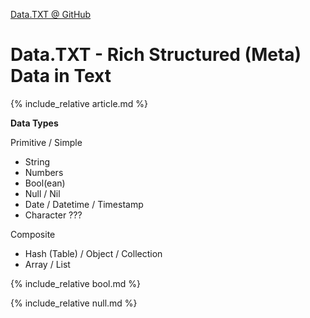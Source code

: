 [Data.TXT @ GitHub](https://github.com/datatxt)


# Data.TXT - Rich Structured (Meta) Data in Text


{% include_relative article.md %}




**Data Types**

Primitive / Simple

- String
- Numbers
- Bool(ean)
- Null / Nil
- Date / Datetime / Timestamp
- Character ???

Composite 

- Hash (Table) / Object / Collection
- Array / List


{% include_relative bool.md %}

{% include_relative null.md %}
